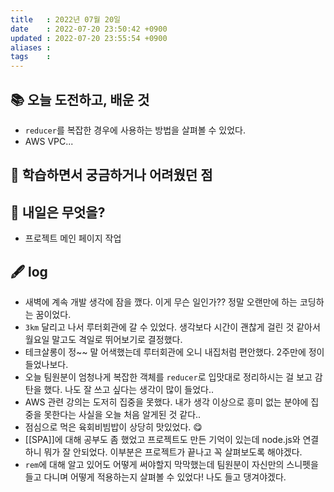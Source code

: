 ```yaml
---
title   : 2022년 07월 20일 
date    : 2022-07-20 23:50:42 +0900
updated : 2022-07-20 23:55:54 +0900
aliases : 
tags    : 
---
```

## 📚 오늘 도전하고, 배운 것
- `reducer`를 복잡한 경우에 사용하는 방법을 살펴볼 수 있었다.
- AWS VPC...

## 🤔 학습하면서 궁금하거나 어려웠던 점 

## 🌅 내일은 무엇을?
- 프로젝트 메인 페이지 작업

## 🖋 log
- 새벽에 계속 개발 생각에 잠을 깼다. 이게 무슨 일인가?? 정말 오랜만에 하는 코딩하는 꿈이었다.
- `3km` 달리고 나서 루터회관에 갈 수 있었다. 생각보다 시간이 괜찮게 걸린 것 같아서 월요일 말고도 격일로 뛰어보기로 결정했다.
- 테크살롱이 정~~ 말 어색했는데 루터회관에 오니 내집처럼 편안했다. 2주만에 정이 들었나보다.
- 오늘 팀원분이 엄청나게 복잡한 객체를 `reducer`로 입맛대로 정리하시는 걸 보고 감탄을 했다. 나도 잘 쓰고 싶다는 생각이 많이 들었다..
- AWS 관련 강의는 도저히 집중을 못했다. 내가 생각 이상으로 흥미 없는 분야에 집중을 못한다는 사실을 오늘 처음 알게된 것 같다..
- 점심으로 먹은 육회비빔밥이 상당히 맛있었다. 😋
- [[SPA]]에 대해 공부도 좀 했었고 프로젝트도 만든 기억이 있는데 node.js와 연결하니 뭐가 잘 안되었다. 이부분은 프로젝트가 끝나고 꼭 살펴보도록 해야겠다.
- `rem`에 대해 알고 있어도 어떻게 써야할지 막막했는데 팀원분이 자신만의 스니펫을 들고 다니며 어떻게 적용하는지 살펴볼 수 있었다! 나도 들고 댕겨야겠다.

